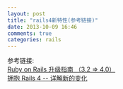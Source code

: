 ```yaml
---
layout: post
title: "rails4新特性(参考链接)"
date: 2013-10-09 16:46
comments: true
categories: rails
---
```


参考链接:  
[Ruby on Rails 升级指南 （3.2 => 4.0）](http://ruby-china.org/topics/15579)  
[拥抱 Rails 4 -- 详解新的变化](http://ruby-china.org/topics/9705)  


